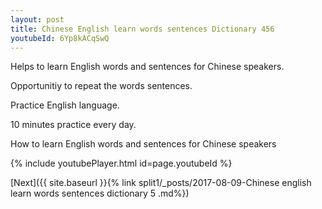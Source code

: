 ```yaml
---
layout: post
title: Chinese English learn words sentences Dictionary 456 
youtubeId: 6Yp8kACqSwQ
---
```

 
 
Helps to learn English words and sentences for Chinese speakers.

Opportunitiy to repeat the words sentences. 

Practice English language. 
 
10 minutes practice every day. 
 
How to learn English words and sentences for Chinese speakers 
 
{% include youtubePlayer.html id=page.youtubeId %}
 
 
[Next]({{ site.baseurl }}{% link  split1/_posts/2017-08-09-Chinese english learn words sentences dictionary 5 .md%})
 

